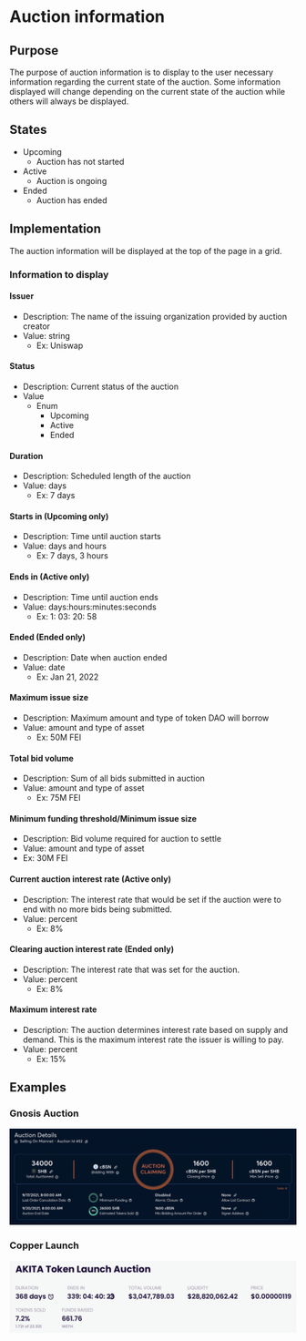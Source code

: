 # Auction information

## Purpose

The purpose of auction information is to display to the user necessary information regarding the current state of the auction. Some information displayed will change depending on the current state of the auction while others will always be displayed.

## States

- Upcoming
  - Auction has not started
- Active
  - Auction is ongoing
- Ended
  - Auction has ended

## Implementation

The auction information will be displayed at the top of the page in a grid.

### Information to display

#### Issuer

- Description: The name of the issuing organization provided by auction creator
- Value: string
  - Ex: Uniswap

#### Status

- Description: Current status of the auction
- Value
  - Enum
    - Upcoming
    - Active
    - Ended

#### Duration

- Description: Scheduled length of the auction
- Value: days
  - Ex: 7 days

#### Starts in (Upcoming only)

- Description: Time until auction starts
- Value: days and hours
  - Ex: 7 days, 3 hours

#### Ends in (Active only)

- Description: Time until auction ends
- Value: days:hours:minutes:seconds
  - Ex: 1: 03: 20: 58

#### Ended (Ended only)

- Description: Date when auction ended
- Value: date
  - Ex: Jan 21, 2022

#### Maximum issue size

- Description: Maximum amount and type of token DAO will borrow
- Value: amount and type of asset
  - Ex: 50M FEI

#### Total bid volume

- Description: Sum of all bids submitted in auction
- Value: amount and type of asset
  - Ex: 75M FEI

#### Minimum funding threshold/Minimum issue size

- Description: Bid volume required for auction to settle
- Value: amount and type of asset
- Ex: 30M FEI

#### Current auction interest rate (Active only)

- Description: The interest rate that would be set if the auction were to end with no more bids being submitted.
- Value: percent
  - Ex: 8%

#### Clearing auction interest rate (Ended only)

- Description: The interest rate that was set for the auction.
- Value: percent
  - Ex: 8%

#### Maximum interest rate

- Description: The auction determines interest rate based on supply and demand. This is the maximum interest rate the issuer is willing to pay.
- Value: percent
  - Ex: 15%

## Examples

### Gnosis Auction

![](../../../assets/gnosis/auction_details.png)

### Copper Launch

![](../../../assets/copper/auction_details.png)
